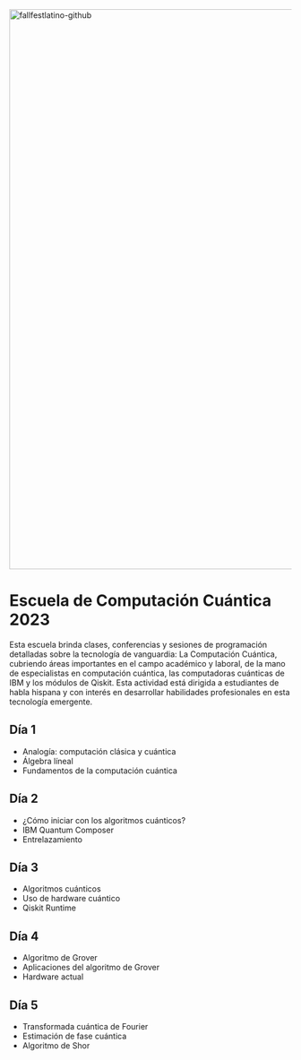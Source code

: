 <img width="1000" alt="fallfestlatino-github" src="https://github.com/fall-fest-latino/escuela-de-computacion-cuantica-2023/assets/1554515/27b9064b-5310-4bcd-baae-640eef67c4bc">


# Escuela de Computación Cuántica 2023

Esta escuela brinda clases, conferencias y sesiones de programación detalladas sobre la tecnología de vanguardia: La Computación Cuántica, cubriendo áreas importantes en el campo académico y laboral, de la mano de especialistas en computación cuántica, las computadoras cuánticas de IBM y los módulos de Qiskit. Esta actividad está dirigida a estudiantes de habla hispana y con interés en desarrollar habilidades profesionales en esta tecnología emergente.

## Día 1
- Analogía: computación clásica y cuántica
- Álgebra líneal
- Fundamentos de la computación cuántica


## Día 2
- ¿Cómo iniciar con los algoritmos cuánticos?
- IBM Quantum Composer
- Entrelazamiento


## Día 3
- Algoritmos cuánticos
- Uso de hardware cuántico
- Qiskit Runtime


## Día 4
- Algoritmo de Grover
- Aplicaciones del algoritmo de Grover
- Hardware actual


## Día 5
- Transformada cuántica de Fourier
- Estimación de fase cuántica
- Algoritmo de Shor

